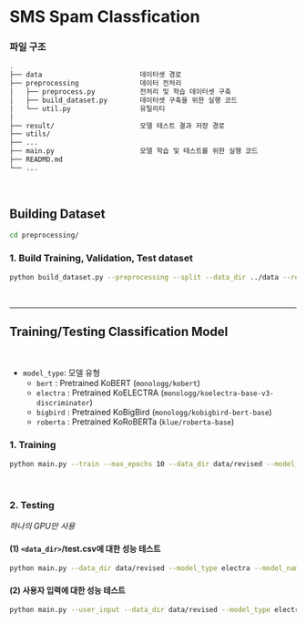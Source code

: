# **SMS Spam Classfication**

### **파일 구조**

```bash
.
├── data                        데이터셋 경로
├── preprocessing               데이터 전처리 
│   ├── preprocess.py           전처리 및 학습 데이터셋 구축
│   ├── build_dataset.py        데이터셋 구축을 위한 실행 코드
│   └── util.py                 유틸리티                 
│
├── result/                     모델 테스트 결과 저장 경로
├── utils/
├── ...
├── main.py                     모델 학습 및 테스트를 위한 실행 코드
├── READMD.md
└── ...
```

<br>

## **Building Dataset** 


```bash
cd preprocessing/
```

### 1. Build Training, Validation, Test dataset
```bash
python build_dataset.py --preprocessing --split --data_dir ../data --result_dir ../result
```

<br>

---

## **Training/Testing Classification Model** 

<br>

- `model_type`: 모델 유형      
    - `bert` : Pretrained KoBERT (`monologg/kobert`)
    - `electra` : Pretrained KoELECTRA (`monologg/koelectra-base-v3-discriminator`)
    - `bigbird` : Pretrained KoBigBird (`monologg/kobigbird-bert-base`)
    - `roberta` : Pretrained KoRoBERTa (`klue/roberta-base`)

### 1. Training

```bash
python main.py --train --max_epochs 10 --data_dir data/revised --model_type electra --model_name electra+revised --max_len 64 --gpuid 0
```

<br>

### 2. Testing

*하나의 GPU만 사용*  

#### (1) `<data_dir>`/test.csv에 대한 성능 테스트

```bash
python main.py --data_dir data/revised --model_type electra --model_name electra+revised --save_dir result --max_len 64 --gpuid 0 --model_pt <model checkpoint path>
```

#### (2) 사용자 입력에 대한 성능 테스트

```bash
python main.py --user_input --data_dir data/revised --model_type electra --max_len 64 --gpuid 0 --model_pt <model checkpoint path>
```

<br>


